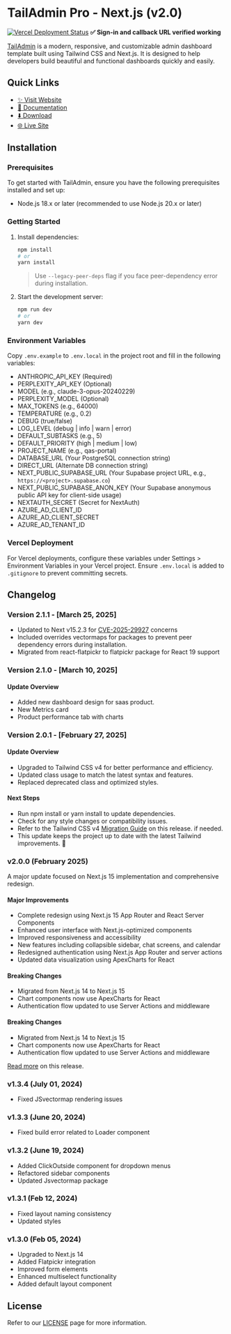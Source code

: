 # TailAdmin Pro - Next.js (v2.0)

[![Vercel Deployment Status](https://vercel.com/avocardow/qas-portal/badge.svg)](https://vercel.com/avocardow/qas-portal)
**✅ Sign-in and callback URL verified working**

[TailAdmin](https://tailadmin.com) is a modern, responsive, and customizable admin dashboard template built using
Tailwind CSS and Next.js. It is designed to help developers build beautiful and functional dashboards quickly and
easily.

## Quick Links

- [✨ Visit Website](https://tailadmin.com)
- [📄 Documentation](https://tailadmin.com/docs)
- [⬇️ Download](https://tailadmin.com/download)
- [🌐 Live Site](https://nextjs-demo.tailadmin.com)

## Installation

### Prerequisites

To get started with TailAdmin, ensure you have the following prerequisites installed and set up:

- Node.js 18.x or later (recommended to use Node.js 20.x or later)

### Getting Started

1. Install dependencies:

   ```bash
   npm install
   # or
   yarn install
   ```

   > Use `--legacy-peer-deps` flag if you face peer-dependency error during installation.

2. Start the development server:
   ```bash
   npm run dev
   # or
   yarn dev
   ```

### Environment Variables

Copy `.env.example` to `.env.local` in the project root and fill in the following variables:

- ANTHROPIC_API_KEY (Required)
- PERPLEXITY_API_KEY (Optional)
- MODEL (e.g., claude-3-opus-20240229)
- PERPLEXITY_MODEL (Optional)
- MAX_TOKENS (e.g., 64000)
- TEMPERATURE (e.g., 0.2)
- DEBUG (true/false)
- LOG_LEVEL (debug | info | warn | error)
- DEFAULT_SUBTASKS (e.g., 5)
- DEFAULT_PRIORITY (high | medium | low)
- PROJECT_NAME (e.g., qas-portal)
- DATABASE_URL (Your PostgreSQL connection string)
- DIRECT_URL (Alternate DB connection string)
- NEXT_PUBLIC_SUPABASE_URL (Your Supabase project URL, e.g., `https://<project>.supabase.co`)
- NEXT_PUBLIC_SUPABASE_ANON_KEY (Your Supabase anonymous public API key for client-side usage)
- NEXTAUTH_SECRET (Secret for NextAuth)
- AZURE_AD_CLIENT_ID
- AZURE_AD_CLIENT_SECRET
- AZURE_AD_TENANT_ID

### Vercel Deployment

For Vercel deployments, configure these variables under Settings > Environment Variables in your Vercel project. Ensure `.env.local` is added to `.gitignore` to prevent committing secrets.

## Changelog

### Version 2.1.1 - [March 25, 2025]

- Updated to Next v15.2.3 for [CVE-2025-29927](https://nextjs.org/blog/cve-2025-29927) concerns
- Included overrides vectormaps for packages to prevent peer dependency errors during installation.
- Migrated from react-flatpickr to flatpickr package for React 19 support

### Version 2.1.0 - [March 10, 2025]

#### Update Overview

- Added new dashboard design for saas product.
- New Metrics card
- Product performance tab with charts

### Version 2.0.1 - [February 27, 2025]

#### Update Overview

- Upgraded to Tailwind CSS v4 for better performance and efficiency.
- Updated class usage to match the latest syntax and features.
- Replaced deprecated class and optimized styles.

#### Next Steps

- Run npm install or yarn install to update dependencies.
- Check for any style changes or compatibility issues.
- Refer to the Tailwind CSS v4 [Migration Guide](https://tailwindcss.com/docs/upgrade-guide) on this release. if needed.
- This update keeps the project up to date with the latest Tailwind improvements. 🚀

### v2.0.0 (February 2025)

A major update focused on Next.js 15 implementation and comprehensive redesign.

#### Major Improvements

- Complete redesign using Next.js 15 App Router and React Server Components
- Enhanced user interface with Next.js-optimized components
- Improved responsiveness and accessibility
- New features including collapsible sidebar, chat screens, and calendar
- Redesigned authentication using Next.js App Router and server actions
- Updated data visualization using ApexCharts for React

#### Breaking Changes

- Migrated from Next.js 14 to Next.js 15
- Chart components now use ApexCharts for React
- Authentication flow updated to use Server Actions and middleware

#### Breaking Changes

- Migrated from Next.js 14 to Next.js 15
- Chart components now use ApexCharts for React
- Authentication flow updated to use Server Actions and middleware

[Read more](https://tailadmin.com/docs/update-logs/nextjs) on this release.

### v1.3.4 (July 01, 2024)

- Fixed JSvectormap rendering issues

### v1.3.3 (June 20, 2024)

- Fixed build error related to Loader component

### v1.3.2 (June 19, 2024)

- Added ClickOutside component for dropdown menus
- Refactored sidebar components
- Updated Jsvectormap package

### v1.3.1 (Feb 12, 2024)

- Fixed layout naming consistency
- Updated styles

### v1.3.0 (Feb 05, 2024)

- Upgraded to Next.js 14
- Added Flatpickr integration
- Improved form elements
- Enhanced multiselect functionality
- Added default layout component

## License

Refer to our [LICENSE](https://tailadmin.com/license) page for more information.
